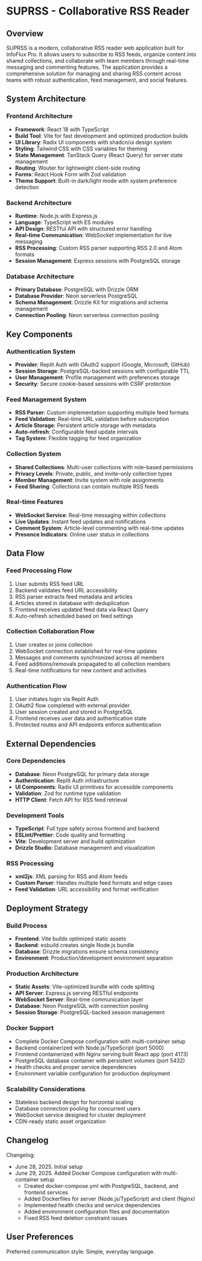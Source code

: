# SUPRSS - Collaborative RSS Reader

## Overview

SUPRSS is a modern, collaborative RSS reader web application built for InfoFlux Pro. It allows users to subscribe to RSS feeds, organize content into shared collections, and collaborate with team members through real-time messaging and commenting features. The application provides a comprehensive solution for managing and sharing RSS content across teams with robust authentication, feed management, and social features.

## System Architecture

### Frontend Architecture
- **Framework**: React 18 with TypeScript
- **Build Tool**: Vite for fast development and optimized production builds
- **UI Library**: Radix UI components with shadcn/ui design system
- **Styling**: Tailwind CSS with CSS variables for theming
- **State Management**: TanStack Query (React Query) for server state management
- **Routing**: Wouter for lightweight client-side routing
- **Forms**: React Hook Form with Zod validation
- **Theme Support**: Built-in dark/light mode with system preference detection

### Backend Architecture
- **Runtime**: Node.js with Express.js
- **Language**: TypeScript with ES modules
- **API Design**: RESTful API with structured error handling
- **Real-time Communication**: WebSocket implementation for live messaging
- **RSS Processing**: Custom RSS parser supporting RSS 2.0 and Atom formats
- **Session Management**: Express sessions with PostgreSQL storage

### Database Architecture
- **Primary Database**: PostgreSQL with Drizzle ORM
- **Database Provider**: Neon serverless PostgreSQL
- **Schema Management**: Drizzle Kit for migrations and schema management
- **Connection Pooling**: Neon serverless connection pooling

## Key Components

### Authentication System
- **Provider**: Replit Auth with OAuth2 support (Google, Microsoft, GitHub)
- **Session Storage**: PostgreSQL-backed sessions with configurable TTL
- **User Management**: Profile management with preferences storage
- **Security**: Secure cookie-based sessions with CSRF protection

### Feed Management System
- **RSS Parser**: Custom implementation supporting multiple feed formats
- **Feed Validation**: Real-time URL validation before subscription
- **Article Storage**: Persistent article storage with metadata
- **Auto-refresh**: Configurable feed update intervals
- **Tag System**: Flexible tagging for feed organization

### Collection System
- **Shared Collections**: Multi-user collections with role-based permissions
- **Privacy Levels**: Private, public, and invite-only collection types
- **Member Management**: Invite system with role assignments
- **Feed Sharing**: Collections can contain multiple RSS feeds

### Real-time Features
- **WebSocket Service**: Real-time messaging within collections
- **Live Updates**: Instant feed updates and notifications
- **Comment System**: Article-level commenting with real-time updates
- **Presence Indicators**: Online user status in collections

## Data Flow

### Feed Processing Flow
1. User submits RSS feed URL
2. Backend validates feed URL accessibility
3. RSS parser extracts feed metadata and articles
4. Articles stored in database with deduplication
5. Frontend receives updated feed data via React Query
6. Auto-refresh scheduled based on feed settings

### Collection Collaboration Flow
1. User creates or joins collection
2. WebSocket connection established for real-time updates
3. Messages and comments synchronized across all members
4. Feed additions/removals propagated to all collection members
5. Real-time notifications for new content and activities

### Authentication Flow
1. User initiates login via Replit Auth
2. OAuth2 flow completed with external provider
3. User session created and stored in PostgreSQL
4. Frontend receives user data and authentication state
5. Protected routes and API endpoints enforce authentication

## External Dependencies

### Core Dependencies
- **Database**: Neon PostgreSQL for primary data storage
- **Authentication**: Replit Auth infrastructure
- **UI Components**: Radix UI primitives for accessible components
- **Validation**: Zod for runtime type validation
- **HTTP Client**: Fetch API for RSS feed retrieval

### Development Tools
- **TypeScript**: Full type safety across frontend and backend
- **ESLint/Prettier**: Code quality and formatting
- **Vite**: Development server and build optimization
- **Drizzle Studio**: Database management and visualization

### RSS Processing
- **xml2js**: XML parsing for RSS and Atom feeds
- **Custom Parser**: Handles multiple feed formats and edge cases
- **Feed Validation**: URL accessibility and format verification

## Deployment Strategy

### Build Process
- **Frontend**: Vite builds optimized static assets
- **Backend**: esbuild creates single Node.js bundle
- **Database**: Drizzle migrations ensure schema consistency
- **Environment**: Production/development environment separation

### Production Architecture
- **Static Assets**: Vite-optimized bundle with code splitting
- **API Server**: Express.js serving RESTful endpoints
- **WebSocket Server**: Real-time communication layer
- **Database**: Neon PostgreSQL with connection pooling
- **Session Storage**: PostgreSQL-backed session management

### Docker Support
- Complete Docker Compose configuration with multi-container setup
- Backend containerized with Node.js/TypeScript (port 5000)
- Frontend containerized with Nginx serving built React app (port 4173)
- PostgreSQL database container with persistent volumes (port 5432)
- Health checks and proper service dependencies
- Environment variable configuration for production deployment

### Scalability Considerations
- Stateless backend design for horizontal scaling
- Database connection pooling for concurrent users
- WebSocket service designed for cluster deployment
- CDN-ready static asset organization

## Changelog

Changelog:
- June 28, 2025. Initial setup
- June 29, 2025. Added Docker Compose configuration with multi-container setup
  - Created docker-compose.yml with PostgreSQL, backend, and frontend services
  - Added Dockerfiles for server (Node.js/TypeScript) and client (Nginx)
  - Implemented health checks and service dependencies
  - Added environment configuration files and documentation
  - Fixed RSS feed deletion constraint issues

## User Preferences

Preferred communication style: Simple, everyday language.
